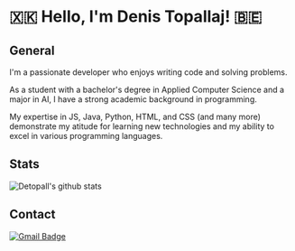 <link rel="stylesheet" href="css/screen.css">

# 🇽🇰 Hello, I'm Denis Topallaj! 🇧🇪 

## General

I'm a passionate developer who enjoys writing code and solving problems.

As a student with a bachelor's degree in Applied Computer Science and a major in AI, I have a strong academic background in programming.

My expertise in JS, Java, Python, HTML, and CSS (and many more) demonstrate my atitude for learning new technologies and my ability to excel in various programming languages.

## Stats

![Detopall's github stats](https://github-readme-stats.vercel.app/api?username=Detopall&theme=merko)

## Contact
<div id="badges">
	<a href="mailto:denis.topallaj13@gmail.com">
		<img src="https://img.shields.io/badge/Email-red?style=for-the-badge&logo=gmail&logoColor=white" alt="Gmail Badge"/>
	</a>
</div>
